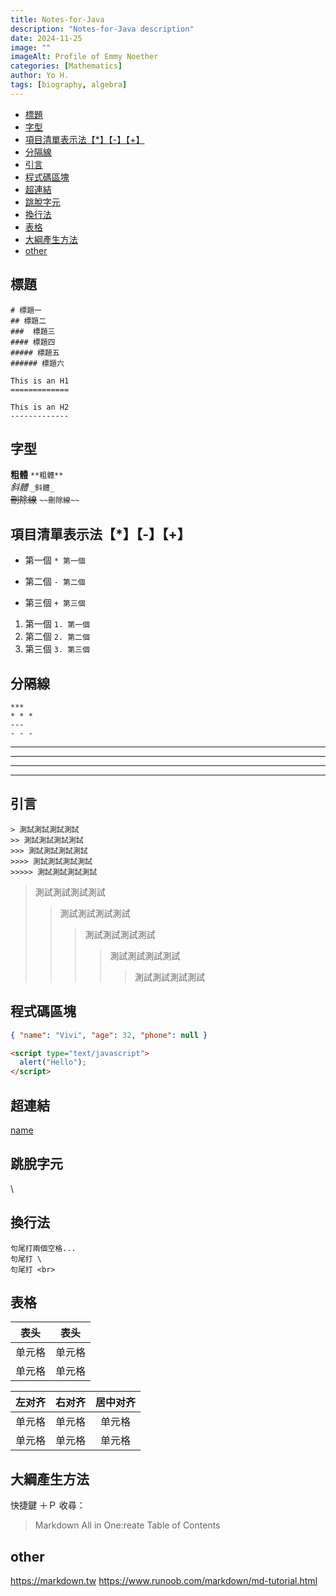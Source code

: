 ```yaml
---
title: Notes-for-Java
description: "Notes-for-Java description"
date: 2024-11-25
image: ""
imageAlt: Profile of Emmy Noether
categories: [Mathematics]
author: Yo H.
tags: [biography, algebra]
---
```


- [標題](#標題)
- [字型](#字型)
- [項目清單表示法【\*】【-】【+】](#項目清單表示法-)
- [分隔線](#分隔線)
- [引言](#引言)
- [程式碼區塊](#程式碼區塊)
- [超連結](#超連結)
- [跳脫字元](#跳脫字元)
- [換行法](#換行法)
- [表格](#表格)
- [大綱產生方法](#大綱產生方法)
- [other](#other)

## 標題

```
# 標題一
## 標題二
###  標題三
#### 標題四
##### 標題五
###### 標題六

This is an H1
=============

This is an H2
-------------
```

## 字型

**粗體** `**粗體**`  
_斜體_ `_斜體_`  
~~刪除線~~ `~~刪除線~~`

## 項目清單表示法【\*】【-】【+】

- 第一個 `* 第一個`

* 第二個 `- 第二個`

- 第三個 `+ 第三個`

1. 第一個 `1. 第一個`
2. 第二個 `2. 第二個`
3. 第三個 `3. 第三個`

## 分隔線

```
***
* * *
---
- - -
```

---

---

---

---

## 引言

```
> 測試測試測試測試
>> 測試測試測試測試
>>> 測試測試測試測試
>>>> 測試測試測試測試
>>>>> 測試測試測試測試
```

> 測試測試測試測試
>
> > 測試測試測試測試
> >
> > > 測試測試測試測試
> > >
> > > > 測試測試測試測試
> > > >
> > > > > 測試測試測試測試

## 程式碼區塊

```json
{ "name": "Vivi", "age": 32, "phone": null }
```

```html
<script type="text/javascript">
  alert("Hello");
</script>
```

## 超連結

[name](url)

## 跳脫字元

\

## 換行法

```
句尾打兩個空格...
句尾打 \
句尾打 <br>
```

## 表格

| 表头   | 表头   |
| ------ | ------ |
| 单元格 | 单元格 |
| 单元格 | 单元格 |

| 左对齐 | 右对齐 | 居中对齐 |
| :----- | -----: | :------: |
| 单元格 | 单元格 |  单元格  |
| 单元格 | 单元格 |  单元格  |

## 大綱產生方法

快捷鍵 ＋Ｐ 收尋：

> Markdown All in One:reate Table of Contents

## other

https://markdown.tw
https://www.runoob.com/markdown/md-tutorial.html
